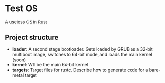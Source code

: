 # Test OS

A useless OS in Rust

## Project structure

* **loader**: A second stage bootloader. Gets loaded by GRUB as a 32-bit multiboot image, switches to 64-bit mode, and loads the main kernel (soon)
* **kernel**: Will be the main 64-bit kernel
* **targets**: Target files for rustc. Describe how to generate code for a bare-metal target
